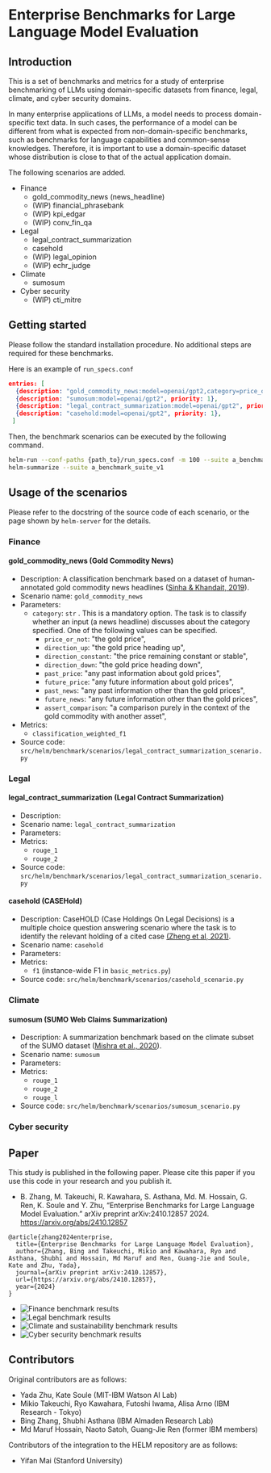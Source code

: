 <!--intro-start-->
# Enterprise Benchmarks for Large Language Model Evaluation
<!-- This is a fork from the original HELM for a study of enterprise benchmarking of LLMs using domain-specific datasets.
The original README continues after this section. -->

## Introduction
This is a set of benchmarks and metrics for a study of enterprise benchmarking of LLMs using domain-specific datasets
from finance, legal, climate, and cyber security domains.

In many enterprise applications of LLMs, a model needs to process domain-specific text data.
In such cases, the performance of a model can be different from what is expected
from non-domain-specific benchmarks, such as benchmarks for language capabilities and common-sense knowledges.
Therefore, it is important to use a domain-specific dataset whose distribution is close to that of the actual application domain.

<!-- Here, public datasets from the above four domains were curated and corresponding scenarios were implemented. -->
The following scenarios are added. 
- Finance
    - gold_commodity_news (news_headline)
    - (WIP) financial_phrasebank
    - (WIP) kpi_edgar
    - (WIP) conv_fin_qa
- Legal
    - legal_contract_summarization
    - casehold
    - (WIP) legal_opinion
    - (WIP) echr_judge
- Climate
    - sumosum
- Cyber security
    - (WIP) cti_mitre

<!-- The following metrics are added or modified.
- kpi_edgar_metrics
- classification_metrics  (weighted_f1)
- basic_metrics  (float_equiv, a bug fix for f1_score) -->

## Getting started
Please follow the standard installation procedure. No additional steps are required for these benchmarks.

Here is an example of `run_specs.conf`
```json
entries: [
  {description: "gold_commodity_news:model=openai/gpt2,category=price_or_not", priority: 1},
  {description: "sumosum:model=openai/gpt2", priority: 1},
  {description: "legal_contract_summarization:model=openai/gpt2", priority: 1},
  {description: "casehold:model=openai/gpt2", priority: 1},
 ]
```
Then, the benchmark scenarios can be executed by the following command.
```sh
helm-run --conf-paths {path_to}/run_specs.conf -m 100 --suite a_benchmark_suite_v1
helm-summarize --suite a_benchmark_suite_v1
```

## Usage of the scenarios
Please refer to the docstring of the source code of each scenario, or the page shown by `helm-server` for the details. 

### Finance

#### gold_commodity_news (Gold Commodity News)
- Description: A classification benchmark based on a dataset of human-annotated gold commodity news headlines ([Sinha & Khandait, 2019](https://arxiv.org/abs/2009.04202)).
- Scenario name: `gold_commodity_news`
- Parameters:
    - `category`: `str`  . This is a mandatory option. The task is to classify whether an input (a news headline) discusses about the category specified. One of the following values can be specified.
        - `price_or_not`: "the gold price",
        - `direction_up`: "the gold price heading up",
        - `direction_constant`: "the price remaining constant or stable",
        - `direction_down`: "the gold price heading down",
        - `past_price`: "any past information about gold prices",
        - `future_price`: "any future information about gold prices",
        - `past_news`: "any past information other than the gold prices",
        - `future_news`: "any future information other than the gold prices",
        - `assert_comparison`: "a comparison purely in the context of the gold commodity with another asset",
- Metrics:
    - `classification_weighted_f1`
- Source code: `src/helm/benchmark/scenarios/legal_contract_summarization_scenario.py`

### Legal
#### legal_contract_summarization (Legal Contract Summarization)
- Description:
- Scenario name: `legal_contract_summarization`
- Parameters:
- Metrics:
    - `rouge_1`
    - `rouge_2`
- Source code: `src/helm/benchmark/scenarios/legal_contract_summarization_scenario.py`

#### casehold (CASEHold)
- Description: CaseHOLD (Case Holdings On Legal Decisions) is a multiple choice question answering scenario where the task is to identify the relevant holding of a cited case [(Zheng et al, 2021)](https://arxiv.org/pdf/2104.08671.pdf).
- Scenario name: `casehold`
- Parameters:
- Metrics:
    - `f1` (instance-wide F1 in `basic_metrics.py`)
- Source code: `src/helm/benchmark/scenarios/casehold_scenario.py`


### Climate
#### sumosum (SUMO Web Claims Summarization)
- Description: A summarization benchmark based on the climate subset of the SUMO dataset ([Mishra et al., 2020](https://aclanthology.org/2020.wnut-1.12/)).
- Scenario name: `sumosum`
- Parameters:
- Metrics:
    - `rouge_1` 
    - `rouge_2` 
    - `rouge_l`
- Source code: `src/helm/benchmark/scenarios/sumosum_scenario.py`

### Cyber security


## Paper
This study is published in the following paper. Please cite this paper if you use this code in your research and you publish it.
- B. Zhang, M. Takeuchi, R. Kawahara, S. Asthana, Md. M. Hossain, G. Ren, K. Soule and Y. Zhu, “Enterprise Benchmarks for Large Language Model Evaluation.” arXiv preprint arXiv:2410.12857 2024. https://arxiv.org/abs/2410.12857

<!-- ```
@misc{zhang2024enterprisebenchmarkslargelanguage,
      title={Enterprise Benchmarks for Large Language Model Evaluation}, 
      author={Bing Zhang and Mikio Takeuchi and Ryo Kawahara and Shubhi Asthana and Md. Maruf Hossain and Guang-Jie Ren and Kate Soule and Yada Zhu},
      year={2024},
      eprint={2410.12857},
      archivePrefix={arXiv},
      primaryClass={cs.CL},
      url={https://arxiv.org/abs/2410.12857}, 
}
``` -->
```
@article{zhang2024enterprise,
  title={Enterprise Benchmarks for Large Language Model Evaluation},
  author={Zhang, Bing and Takeuchi, Mikio and Kawahara, Ryo and Asthana, Shubhi and Hossain, Md Maruf and Ren, Guang-Jie and Soule, Kate and Zhu, Yada},
  journal={arXiv preprint arXiv:2410.12857},
  url={https://arxiv.org/abs/2410.12857}, 
  year={2024}
}
```


- ![Finance benchmark results](helm-eb-finance-2024.png "Finance benchmark results")
- ![Legal benchmark results](helm-eb-legal-2024.png "Legal benchmark results")
- ![Climate and sustainability benchmark results](helm-eb-climate-2024.png "Climate and sustainability benchmark results")
- ![Cyber security benchmark results](helm-eb-cybersecurity-2024.png "Cyber security benchmark results")

## Contributors
Original contributors are as follows:
- Yada Zhu, Kate Soule (MIT-IBM Watson AI Lab)
- Mikio Takeuchi, Ryo Kawahara, Futoshi Iwama, Alisa Arno (IBM Research - Tokyo)
- Bing Zhang, Shubhi Asthana (IBM Almaden Research Lab)
- Md Maruf Hossain, Naoto Satoh, Guang-Jie Ren (former IBM members)

Contributors of the integration to the HELM repository are as follows:
- Yifan Mai (Stanford University)
